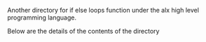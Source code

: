 Another directory for if else loops function under the alx high level programming language.

Below are the details of the contents of the directory
